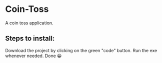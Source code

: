 # Coin-Toss
A coin toss application.

## Steps to install:
Download the project by clicking on the green "code" button.
Run the exe whenever needed.
Done 😀
